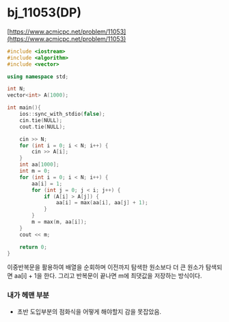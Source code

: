 # bj_11053(DP)

[https://www.acmicpc.net/problem/11053](https://www.acmicpc.net/problem/11053)

```cpp
#include <iostream>
#include <algorithm>
#include <vector>

using namespace std;

int N;
vector<int> A(1000);

int main(){
	ios::sync_with_stdio(false);
	cin.tie(NULL);
	cout.tie(NULL);

	cin >> N;
	for (int i = 0; i < N; i++) {
		cin >> A[i];
	}
	int aa[1000];
	int m = 0;
	for (int i = 0; i < N; i++) {
		aa[i] = 1;
		for (int j = 0; j < i; j++) {
			if (A[i] > A[j]) {
				aa[i] = max(aa[i], aa[j] + 1);
			}
		}
		m = max(m, aa[i]);
	}
	cout << m;

	return 0;
}
```

이중반복문을 활용하여 배열을 순회하며 이전까지 탐색한 원소보다 더 큰 원소가 탐색되면 aa[i] + 1을 한다. 그리고 반복문이 끝나면 m에 최댓값을 저장하는 방식이다. 

### 내가 헤맨 부분

- 초반 도입부분의 점화식을 어떻게 해야할지 감을 못잡았음.